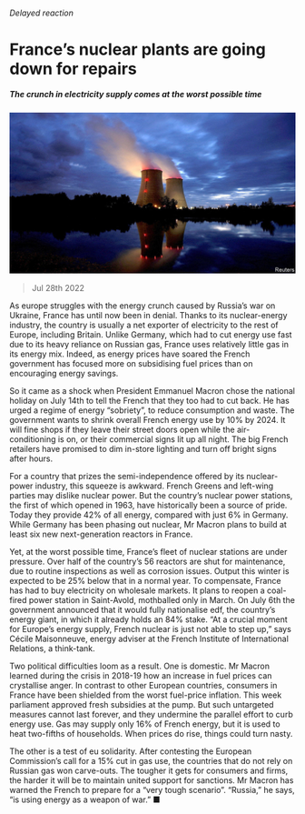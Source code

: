 ###### Delayed reaction

# France’s nuclear plants are going down for repairs 

##### The crunch in electricity supply comes at the worst possible time 

![image](images/20220730_EUP502.jpg) 

> Jul 28th 2022 

As europe struggles with the energy crunch caused by Russia’s war on Ukraine, France has until now been in denial. Thanks to its nuclear-energy industry, the country is usually a net exporter of electricity to the rest of Europe, including Britain. Unlike Germany, which had to cut energy use fast due to its heavy reliance on Russian gas, France uses relatively little gas in its energy mix. Indeed, as energy prices have soared the French government has focused more on subsidising fuel prices than on encouraging energy savings. 

So it came as a shock when President Emmanuel Macron chose the national holiday on July 14th to tell the French that they too had to cut back. He has urged a regime of energy “sobriety”, to reduce consumption and waste. The government wants to shrink overall French energy use by 10% by 2024. It will fine shops if they leave their street doors open while the air-conditioning is on, or their commercial signs lit up all night. The big French retailers have promised to dim in-store lighting and turn off bright signs after hours. 

For a country that prizes the semi-independence offered by its nuclear-power industry, this squeeze is awkward. French Greens and left-wing parties may dislike nuclear power. But the country’s nuclear power stations, the first of which opened in 1963, have historically been a source of pride. Today they provide 42% of all energy, compared with just 6% in Germany. While Germany has been phasing out nuclear, Mr Macron plans to build at least six new next-generation reactors in France.

Yet, at the worst possible time, France’s fleet of nuclear stations are under pressure. Over half of the country’s 56 reactors are shut for maintenance, due to routine inspections as well as corrosion issues. Output this winter is expected to be 25% below that in a normal year. To compensate, France has had to buy electricity on wholesale markets. It plans to reopen a coal-fired power station in Saint-Avold, mothballed only in March. On July 6th the government announced that it would fully nationalise edf, the country’s energy giant, in which it already holds an 84% stake. “At a crucial moment for Europe’s energy supply, French nuclear is just not able to step up,” says Cécile Maisonneuve, energy adviser at the French Institute of International Relations, a think-tank.

Two political difficulties loom as a result. One is domestic. Mr Macron learned during the  crisis in 2018-19 how an increase in fuel prices can crystallise anger. In contrast to other European countries, consumers in France have been shielded from the worst fuel-price inflation. This week parliament approved fresh subsidies at the pump. But such untargeted measures cannot last forever, and they undermine the parallel effort to curb energy use. Gas may supply only 16% of French energy, but it is used to heat two-fifths of households. When prices do rise, things could turn nasty. 

The other is a test of eu solidarity. After contesting the European Commission’s call for a 15% cut in gas use, the countries that do not rely on Russian gas won carve-outs. The tougher it gets for consumers and firms, the harder it will be to maintain united support for sanctions. Mr Macron has warned the French to prepare for a “very tough scenario”. “Russia,” he says, “is using energy as a weapon of war.” ■

